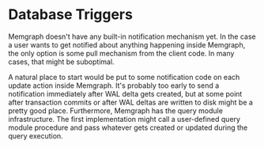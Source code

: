 # Database Triggers

Memgraph doesn't have any built-in notification mechanism yet. In the case a
user wants to get notified about anything happening inside Memgraph, the only
option is some pull mechanism from the client code. In many cases, that might
be suboptimal.

A natural place to start would be put to some notification code on each update
action inside Memgraph. It's probably too early to send a notification
immediately after WAL delta gets created, but at some point after transaction
commits or after WAL deltas are written to disk might be a pretty good place.
Furthermore, Memgraph has the query module infrastructure. The first
implementation might call a user-defined query module procedure and pass
whatever gets created or updated during the query execution.
